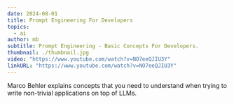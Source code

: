 ```yaml
---
date: 2024-08-01
title: Prompt Engineering For Developers
topics:
  - ai
author: mb
subtitle: Prompt Engineering - Basic Concepts For Developers.
thumbnail: ./thumbnail.jpg
video: "https://www.youtube.com/watch?v=NO7eeQJIU3Y"
linkURL: "https://www.youtube.com/watch?v=NO7eeQJIU3Y"
---
```


Marco Behler explains concepts that you need to understand when trying to write non-trivial applications on top of LLMs.
